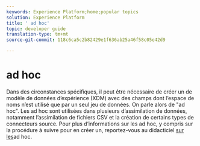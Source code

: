 ```yaml
---
keywords: Experience Platform;home;popular topics
solution: Experience Platform
title: ' ad hoc'
topic: developer guide
translation-type: tm+mt
source-git-commit: 118c6ca5c2b82429e1f636ab25a46f58c05e42d9

---
```



#  ad hoc

Dans des circonstances spécifiques, il peut être nécessaire de créer un de modèle de données d’expérience (XDM) avec des champs dont l’espace de noms n’est utilisé que par un seul jeu de données. On parle alors de  &quot;ad hoc&quot;. Les  ad hoc sont utilisées dans plusieurs d’assimilation de données, notamment l’assimilation de fichiers CSV et la création de certains types de connecteurs source. Pour plus d’informations sur les  ad hoc, y compris sur la procédure à suivre pour en créer un, reportez-vous au didacticiel [ sur les](../tutorials/ad-hoc.md)ad hoc.
